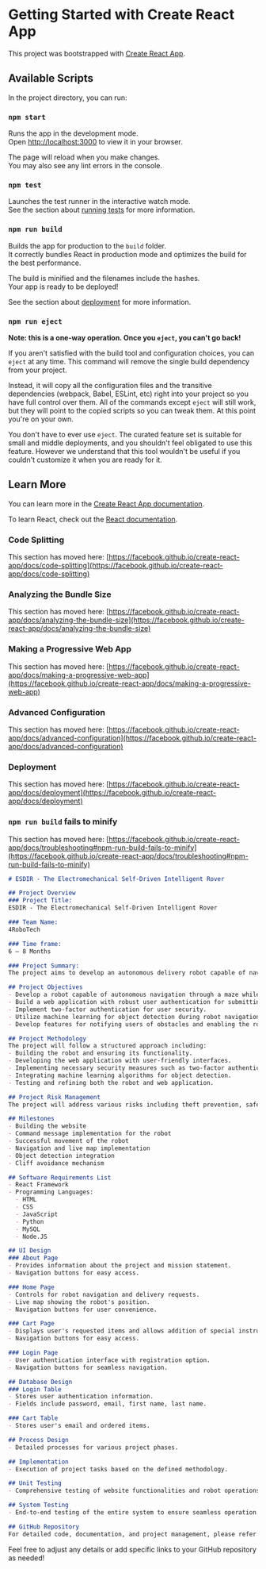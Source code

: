 # Getting Started with Create React App

This project was bootstrapped with [Create React App](https://github.com/facebook/create-react-app).

## Available Scripts

In the project directory, you can run:

### `npm start`

Runs the app in the development mode.\
Open [http://localhost:3000](http://localhost:3000) to view it in your browser.

The page will reload when you make changes.\
You may also see any lint errors in the console.

### `npm test`

Launches the test runner in the interactive watch mode.\
See the section about [running tests](https://facebook.github.io/create-react-app/docs/running-tests) for more information.

### `npm run build`

Builds the app for production to the `build` folder.\
It correctly bundles React in production mode and optimizes the build for the best performance.

The build is minified and the filenames include the hashes.\
Your app is ready to be deployed!

See the section about [deployment](https://facebook.github.io/create-react-app/docs/deployment) for more information.

### `npm run eject`

**Note: this is a one-way operation. Once you `eject`, you can't go back!**

If you aren't satisfied with the build tool and configuration choices, you can `eject` at any time. This command will remove the single build dependency from your project.

Instead, it will copy all the configuration files and the transitive dependencies (webpack, Babel, ESLint, etc) right into your project so you have full control over them. All of the commands except `eject` will still work, but they will point to the copied scripts so you can tweak them. At this point you're on your own.

You don't have to ever use `eject`. The curated feature set is suitable for small and middle deployments, and you shouldn't feel obligated to use this feature. However we understand that this tool wouldn't be useful if you couldn't customize it when you are ready for it.

## Learn More

You can learn more in the [Create React App documentation](https://facebook.github.io/create-react-app/docs/getting-started).

To learn React, check out the [React documentation](https://reactjs.org/).

### Code Splitting

This section has moved here: [https://facebook.github.io/create-react-app/docs/code-splitting](https://facebook.github.io/create-react-app/docs/code-splitting)

### Analyzing the Bundle Size

This section has moved here: [https://facebook.github.io/create-react-app/docs/analyzing-the-bundle-size](https://facebook.github.io/create-react-app/docs/analyzing-the-bundle-size)

### Making a Progressive Web App

This section has moved here: [https://facebook.github.io/create-react-app/docs/making-a-progressive-web-app](https://facebook.github.io/create-react-app/docs/making-a-progressive-web-app)

### Advanced Configuration

This section has moved here: [https://facebook.github.io/create-react-app/docs/advanced-configuration](https://facebook.github.io/create-react-app/docs/advanced-configuration)

### Deployment

This section has moved here: [https://facebook.github.io/create-react-app/docs/deployment](https://facebook.github.io/create-react-app/docs/deployment)

### `npm run build` fails to minify

This section has moved here: [https://facebook.github.io/create-react-app/docs/troubleshooting#npm-run-build-fails-to-minify](https://facebook.github.io/create-react-app/docs/troubleshooting#npm-run-build-fails-to-minify)

```markdown
# ESDIR - The Electromechanical Self-Driven Intelligent Rover

## Project Overview
### Project Title:
ESDIR - The Electromechanical Self-Driven Intelligent Rover

### Team Name:
4RoboTech

### Time frame:
6 – 8 Months

### Project Summary:
The project aims to develop an autonomous delivery robot capable of navigating through a campus environment, picking up food orders, and delivering them to designated locations. Additionally, a user-friendly web application will be built to facilitate delivery requests and administer the system.

## Project Objectives
- Develop a robot capable of autonomous navigation through a maze while avoiding obstacles and people.
- Build a web application with robust user authentication for submitting delivery requests.
- Implement two-factor authentication for user security.
- Utilize machine learning for object detection during robot navigation.
- Develop features for notifying users of obstacles and enabling the robot to return.

## Project Methodology
The project will follow a structured approach including:
- Building the robot and ensuring its functionality.
- Developing the web application with user-friendly interfaces.
- Implementing necessary security measures such as two-factor authentication.
- Integrating machine learning algorithms for object detection.
- Testing and refining both the robot and web application.

## Project Risk Management
The project will address various risks including theft prevention, safeguarding against falls and collisions, and ensuring safe navigation in different terrains.

## Milestones
- Building the website
- Command message implementation for the robot
- Successful movement of the robot
- Navigation and live map implementation
- Object detection integration
- Cliff avoidance mechanism

## Software Requirements List
- React Framework
- Programming Languages:
  - HTML
  - CSS
  - JavaScript
  - Python
  - MySQL
  - Node.JS

## UI Design
### About Page
- Provides information about the project and mission statement.
- Navigation buttons for easy access.

### Home Page
- Controls for robot navigation and delivery requests.
- Live map showing the robot's position.
- Navigation buttons for user convenience.

### Cart Page
- Displays user's requested items and allows addition of special instructions.
- Navigation buttons for easy access.

### Login Page
- User authentication interface with registration option.
- Navigation buttons for seamless navigation.

## Database Design
### Login Table
- Stores user authentication information.
- Fields include password, email, first name, last name.

### Cart Table
- Stores user's email and ordered items.

## Process Design
- Detailed processes for various project phases.

## Implementation
- Execution of project tasks based on the defined methodology.

## Unit Testing
- Comprehensive testing of website functionalities and robot operations.

## System Testing
- End-to-end testing of the entire system to ensure seamless operation.

## GitHub Repository
For detailed code, documentation, and project management, please refer to our GitHub repository [here](link-to-your-github-repo).

```
Feel free to adjust any details or add specific links to your GitHub repository as needed!
